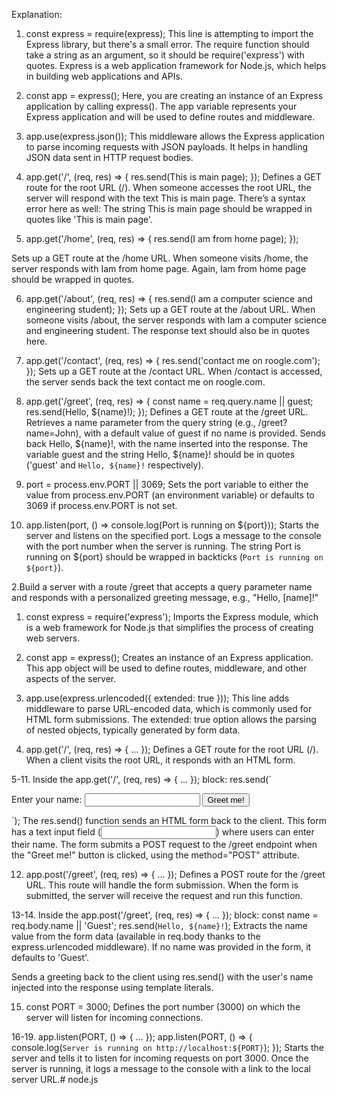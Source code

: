 Explanation:
1. const express = require(express);
This line is attempting to import the Express library, but there's a small error. The require
function should take a string as an argument, so it should be require('express') with quotes.
Express is a web application framework for Node.js, which helps in building web applications
and APIs.

2. const app = express();
Here, you are creating an instance of an Express application by calling express().
The app variable represents your Express application and will be used to define routes and
middleware.

3. app.use(express.json());
This middleware allows the Express application to parse incoming requests with JSON
payloads.
It helps in handling JSON data sent in HTTP request bodies.

4. app.get('/', (req, res) => { res.send(This is main page); });
Defines a GET route for the root URL (/).
When someone accesses the root URL, the server will respond with the text This is main page.
There’s a syntax error here as well: The string This is main page should be wrapped in quotes
like 'This is main page'.

5. app.get('/home', (req, res) => { res.send(I am from home page); });

Sets up a GET route at the /home URL.
When someone visits /home, the server responds with Iam from home page.
Again, Iam from home page should be wrapped in quotes.

6. app.get('/about', (req, res) => { res.send(I am a computer science and engineering
student); });
Sets up a GET route at the /about URL.
When someone visits /about, the server responds with Iam a computer science and engineering
student.
The response text should also be in quotes here.

7. app.get('/contact', (req, res) => { res.send('contact me on roogle.com'); });
Sets up a GET route at the /contact URL.
When /contact is accessed, the server sends back the text contact me on roogle.com.

8. app.get('/greet', (req, res) => { const name = req.query.name || guest; res.send(Hello,
${name}!); });
Defines a GET route at the /greet URL.
Retrieves a name parameter from the query string (e.g., /greet?name=John), with a default
value of guest if no name is provided.
Sends back Hello, ${name}!, with the name inserted into the response.
The variable guest and the string Hello, ${name}! should be in quotes ('guest' and `Hello,
${name}!` respectively).

9. port = process.env.PORT || 3069;
Sets the port variable to either the value from process.env.PORT (an environment variable) or
defaults to 3069 if process.env.PORT is not set.

10. app.listen(port, () => console.log(Port is running on ${port}));
Starts the server and listens on the specified port.
Logs a message to the console with the port number when the server is running.
The string Port is running on ${port} should be wrapped in backticks (`Port is running on
${port}`).

2.Build a server with a route /greet that accepts
a query parameter name and responds with a
personalized greeting message, e.g., &quot;Hello,
[name]!&quot;

1. const express = require('express');
Imports the Express module, which is a web framework for Node.js that simplifies the process of
creating web servers.

2. const app = express();
Creates an instance of an Express application. This app object will be used to define routes,
middleware, and other aspects of the server.

3. app.use(express.urlencoded({ extended: true }));
This line adds middleware to parse URL-encoded data, which is commonly used for HTML form
submissions.
The extended: true option allows the parsing of nested objects, typically generated by form data.

4. app.get('/', (req, res) => { ... });
Defines a GET route for the root URL (/).
When a client visits the root URL, it responds with an HTML form.

5-11. Inside the app.get('/', (req, res) => { ... }); block:
res.send(`
<form action="/greet" method="POST">
<label for="name">Enter your name:</label>
<input type="text" id="name" name="name">
<button type="submit">Greet me!</button>
</form>
`);
The res.send() function sends an HTML form back to the client.
This form has a text input field (<input type="text" id="name" name="name">) where users can
enter their name.
The form submits a POST request to the /greet endpoint when the "Greet me!" button is clicked,
using the method="POST" attribute.

12. app.post('/greet', (req, res) => { ... });
Defines a POST route for the /greet URL. This route will handle the form submission.
When the form is submitted, the server will receive the request and run this function.

13-14. Inside the app.post('/greet', (req, res) => { ... }); block:
const name = req.body.name || 'Guest';
res.send(`Hello, ${name}!`);
Extracts the name value from the form data (available in req.body thanks to the
express.urlencoded middleware).
If no name was provided in the form, it defaults to 'Guest'.

Sends a greeting back to the client using res.send() with the user's name injected into the
response using template literals.

15. const PORT = 3000;
Defines the port number (3000) on which the server will listen for incoming connections.

16-19. app.listen(PORT, () => { ... });
app.listen(PORT, () => {
console.log(`Server is running on http://localhost:${PORT}`);
});
Starts the server and tells it to listen for incoming requests on port 3000.
Once the server is running, it logs a message to the console with a link to the local server URL.# node.js
